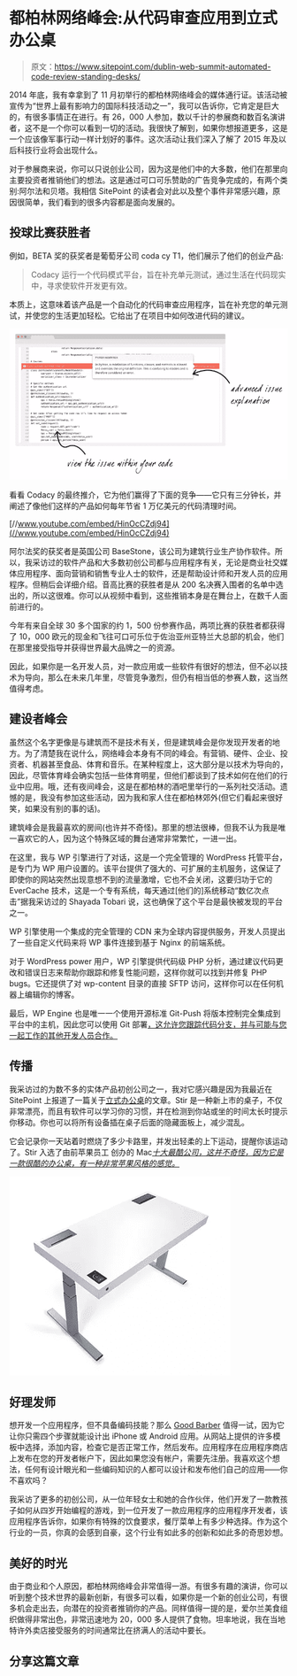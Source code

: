 # 都柏林网络峰会:从代码审查应用到立式办公桌

> 原文：<https://www.sitepoint.com/dublin-web-summit-automated-code-review-standing-desks/>

2014 年底，我有幸拿到了 11 月初举行的都柏林网络峰会的媒体通行证。该活动被宣传为“世界上最有影响力的国际科技活动之一”，我可以告诉你，它肯定是巨大的，有很多事情正在进行。有 26，000 人参加，数以千计的参展商和数百名演讲者，这不是一个你可以看到一切的活动。我很快了解到，如果你想报道更多，这是一个应该像军事行动一样计划好的事件。这次活动让我们深入了解了 2015 年及以后科技行业将会出现什么。

对于参展商来说，你可以只说创业公司，因为这是他们中的大多数，他们在那里向主要投资者推销他们的想法。这是通过可口可乐赞助的广告竞争完成的，有两个类别:阿尔法和贝塔。我相信 SitePoint 的读者会对此以及整个事件非常感兴趣，原因很简单，我们看到的很多内容都是面向发展的。

## 投球比赛获胜者

例如，BETA 奖的获奖者是葡萄牙公司 coda cy T1，他们展示了他们的创业产品:

> Codacy 运行一个代码模式平台，旨在补充单元测试，通过生活在代码现实中，寻求使软件开发更有效。

本质上，这意味着该产品是一个自动化的代码审查应用程序，旨在补充您的单元测试，并使您的生活更加轻松。它给出了在项目中如何改进代码的建议。

![Screenshot of Codacy highlighting an error within code.](img/0db508a204a0a6379c376e4090c67aef.png)

看看 Codacy 的最终推介，它为他们赢得了下面的竞争——它只有三分钟长，并阐述了像他们这样的产品如何每年节省 1 万亿美元的代码清理时间。

[//www.youtube.com/embed/HinOcCZdj94](//www.youtube.com/embed/HinOcCZdj94)

阿尔法奖的获奖者是英国公司 BaseStone，该公司为建筑行业生产协作软件。所以，我采访过的软件产品和大多数初创公司都与应用程序有关，无论是商业社交媒体应用程序、面向营销和销售专业人士的软件，还是帮助设计师和开发人员的应用程序。但稍后会详细介绍。音高比赛的获胜者是从 200 名决赛入围者的名单中选出的，所以这很难。你可以从视频中看到，这些推销本身是在舞台上，在数千人面前进行的。

今年有来自全球 30 多个国家的约 1，500 份参赛作品，两项比赛的获胜者都获得了 10，000 欧元的现金和飞往可口可乐位于佐治亚州亚特兰大总部的机会，他们在那里接受指导并获得世界最大品牌之一的资源。

因此，如果你是一名开发人员，对一款应用或一些软件有很好的想法，但不必以技术为导向，那么在未来几年里，尽管竞争激烈，但仍有相当低的参赛人数，这当然值得考虑。

## 建设者峰会

虽然这个名字更像是与建筑而不是技术有关，但是建筑峰会是你发现开发者的地方。为了清楚我在说什么，网络峰会本身有不同的峰会。有营销、硬件、企业、投资者、机器甚至食品、体育和音乐。在某种程度上，这大部分是以技术为导向的，因此，尽管体育峰会确实包括一些体育明星，但他们都谈到了技术如何在他们的行业中应用。哦，还有夜间峰会，这是在都柏林的酒吧里举行的一系列社交活动。遗憾的是，我没有参加这些活动，因为我和家人住在都柏林郊外(但它们看起来很好笑，如果没有别的事的话)。

建筑峰会是我最喜欢的房间(也许并不奇怪)。那里的想法很棒，但我不认为我是唯一喜欢它的人，因为这个特殊区域的舞台通常非常繁忙，一进一出。

在这里，我与 WP 引擎进行了对话，这是一个完全管理的 WordPress 托管平台，是专门为 WP 用户设置的。该平台提供了强大的、可扩展的主机服务，这保证了即使你的网站突然出现意想不到的流量激增，它也不会关闭，这要归功于它的 EverCache 技术，这是一个专有系统，每天通过[他们的]系统移动“数亿次点击”据我采访过的 Shayada Tobari 说，这也确保了这个平台是最快被发现的平台之一。

WP 引擎使用一个集成的完全管理的 CDN 来为全球内容提供服务，开发人员提出了一些自定义代码来将 WP 事件连接到基于 Nginx 的前端系统。

对于 WordPress power 用户，WP 引擎提供代码级 PHP 分析，通过建议代码更改和错误日志来帮助你跟踪和修复性能问题，这样你就可以找到并修复 PHP bugs。它还提供了对 wp-content 目录的直接 SFTP 访问，这样你可以在任何机器上编辑你的博客。

最后，WP Engine 也是唯一一个使用开源标准 Git-Push 将版本控制完全集成到平台中的主机，因此您可以使用 Git 部署[，这允许您跟踪代码分支，并与可能与您一起工作的其他开发人员合作。](http://wpengine.com/git/ "git")

## 传播

我采访过的为数不多的实体产品初创公司之一，我对它感兴趣是因为我最近在 SitePoint 上报道了一篇关于[立式办公桌](https://www.sitepoint.com/standing-desk-might-necessarily-save-life/ "Standing desk")的文章。Stir 是一种新上市的桌子，不仅非常漂亮，而且有软件可以学习你的习惯，并在检测到你站或坐的时间太长时提示你移动。你也可以将所有设备插在桌子后面的隐藏面板上，减少混乱。

它会记录你一天站着时燃烧了多少卡路里，并发出轻柔的上下运动，提醒你该运动了。Stir 入选了由前苹果员工 创办的 Mac[*十大最酷公司，这并不奇怪，因为它是一款很酷的办公桌，有一种非常苹果风格的感觉。*](http://www.cultofmac.com/290000/10-coolest-companies-founded-ex-apple-employees/#gQJ17hHg0lpi8PmI.99)

![A white Stir desk with extendable legs and a small screen built into the corner](img/b49153bd6bbe339c57d2541fefd97e0e.png)

## 好理发师

想开发一个应用程序，但不具备编码技能？那么 [Good Barber](http://www.goodbarber.com "Good Barber") 值得一试，因为它让你只需四个步骤就能设计出 iPhone 或 Android 应用。从网站上提供的许多模板中选择，添加内容，检查它是否正常工作，然后发布。应用程序在应用程序商店上发布在您的开发者帐户下，因此如果您没有帐户，需要先注册。我喜欢这个想法，任何有设计眼光和一些编码知识的人都可以设计和发布他们自己的应用——你不喜欢吗？

我采访了更多的初创公司，从一位年轻女士和她的合作伙伴，他们开发了一款教孩子如何从四岁开始编程的游戏，到一位开发了一款应用程序的应用程序开发者，该应用程序告诉你，如果你有特殊的饮食要求，餐厅菜单上有多少种选择。作为这个行业的一员，你真的会感到自豪，这个行业有如此多的创新和如此多的奇思妙想。

## 美好的时光

由于商业和个人原因，都柏林网络峰会非常值得一游。有很多有趣的演讲，你可以听到整个技术世界的最新创新，有很多可以看，如果你是一个新的创业公司，有很多机会走出去，向潜在的投资者推销你的产品。同样值得一提的是，爱尔兰美食组织做得非常出色，非常迅速地为 20，000 多人提供了食物。坦率地说，我在当地特许外卖店接受服务的时间通常比在挤满人的活动中要长。

## 分享这篇文章
